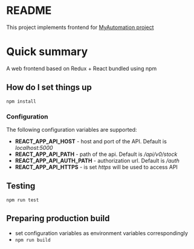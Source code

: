 # README

This project implements frontend for [MyAutomation project](github.com/gtema/homeautomation)

# Quick summary

A web frontend based on Redux + React bundled using npm

## How do I set things up

`npm install`

### Configuration

The following configuration variables are supported:

- **REACT_APP_API_HOST** - host and port of the API. Default is *localhost:5000*
- **REACT_APP_API_PATH** - path of the api. Default is */api/v0/stock*
- **REACT_APP_API_AUTH_PATH** - authorization url. Default is */auth*
- **REACT_APP_API_HTTPS** - is set *https* will be used to access API


## Testing

`npm run test`

## Preparing production build

- set configuration variables as environment variables correspondingly
- `npm run build`
